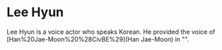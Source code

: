 # Lee Hyun

Lee Hyun is a voice actor who speaks Korean. He provided the voice of [Han%20Jae-Moon%20%28CivBE%29](Han Jae-Moon) in "".